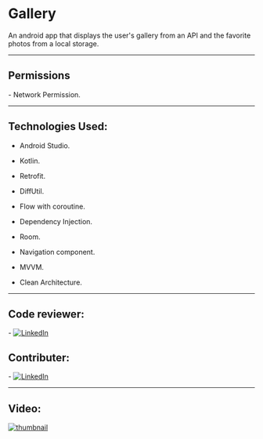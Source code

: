 # Gallery
An android app that displays the user's gallery from an API and the favorite photos from a local storage.
<hr>

<h2>Permissions</h2>
- Network Permission.
<hr>

<h2>Technologies Used:</h2>

- Android Studio.
- Kotlin.
- Retrofit.

- DiffUtil.

- Flow with coroutine.

- Dependency Injection.

- Room.

- Navigation component.

- MVVM.

- Clean Architecture.
<hr>

<h2>Code reviewer:</h2>
- <a href="https://www.linkedin.com/in/devmohamed/"><img alt="LinkedIn" src="https://img.shields.io/badge/LinkedIn-Mohamed%20Arafa-blue?style=flat-square&logo=linkedin"></a>
<br>
<h2>Contributer:</h2>
- <a href="https://www.linkedin.com/in/mai-samir-a8204420b"><img alt="LinkedIn" src="https://img.shields.io/badge/LinkedIn-Mai%20Samir-blue?style=flat-square&logo=linkedin"></a>
<hr>

<h2>Video:</h2>

[![thumbnail](https://github.com/user-attachments/assets/9fd3f861-b513-4892-bf1b-76c9ac71b4c0)](https://github.com/user-attachments/assets/7634019e-0682-4181-89e0-42772a046565)
